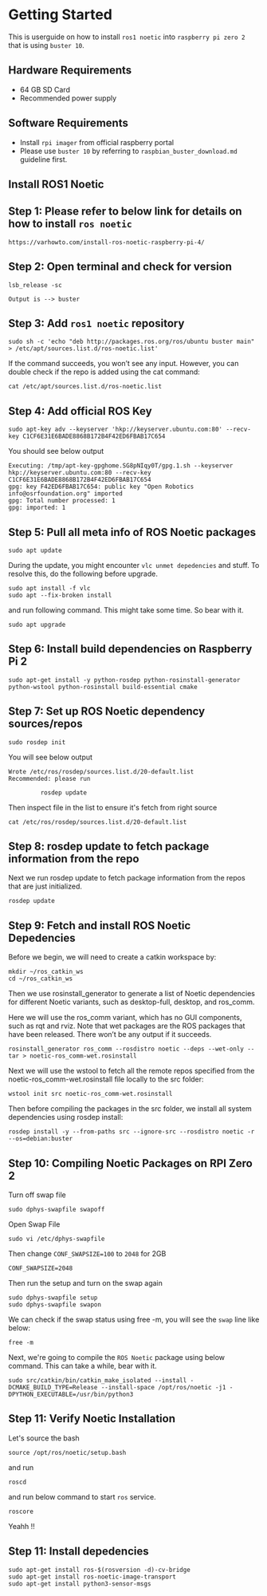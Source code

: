 # Getting Started

This is userguide on how to install `ros1 noetic` into `raspberry pi zero 2` that is using
`buster 10`.

## Hardware Requirements
* 64 GB SD Card
* Recommended power supply

## Software Requirements
* Install `rpi imager` from official raspberry portal
* Please use `buster 10` by referring to `raspbian_buster_download.md` guideline first.

## Install ROS1 Noetic

## Step 1: Please refer to below link for details on how to install `ros noetic`
```
https://varhowto.com/install-ros-noetic-raspberry-pi-4/
```

## Step 2: Open terminal and check for version
```
lsb_release -sc

Output is --> buster
```

## Step 3: Add `ros1 noetic` repository
```
sudo sh -c 'echo "deb http://packages.ros.org/ros/ubuntu buster main" > /etc/apt/sources.list.d/ros-noetic.list'
```

If the command succeeds, you won’t see any input. However, you can double check if the repo is added using the cat command:
```
cat /etc/apt/sources.list.d/ros-noetic.list
```
## Step 4: Add official ROS Key

```
sudo apt-key adv --keyserver 'hkp://keyserver.ubuntu.com:80' --recv-key C1CF6E31E6BADE8868B172B4F42ED6FBAB17C654
```

You should see below output
```
Executing: /tmp/apt-key-gpghome.SG8pNIqy0T/gpg.1.sh --keyserver hkp://keyserver.ubuntu.com:80 --recv-key C1CF6E31E6BADE8868B172B4F42ED6FBAB17C654
gpg: key F42ED6FBAB17C654: public key "Open Robotics info@osrfoundation.org" imported
gpg: Total number processed: 1
gpg: imported: 1
```

## Step 5:  Pull all meta info of ROS Noetic packages

```
sudo apt update
```

During the update, you might encounter `vlc unmet depedencies` and stuff. To resolve this, do the following before upgrade.
```
sudo apt install -f vlc
sudo apt --fix-broken install
```

and run following command. This might take some time. So bear with it. 
```
sudo apt upgrade
```

## Step 6:  Install build dependencies on Raspberry Pi 2

```
sudo apt-get install -y python-rosdep python-rosinstall-generator python-wstool python-rosinstall build-essential cmake

```

## Step 7: Set up ROS Noetic dependency sources/repos
```
sudo rosdep init
```

You will see below output
```
Wrote /etc/ros/rosdep/sources.list.d/20-default.list
Recommended: please run

         rosdep update
```

Then inspect file in the list to ensure it's fetch from right source
```
cat /etc/ros/rosdep/sources.list.d/20-default.list
```

## Step 8: rosdep update to fetch package information from the repo

Next we run rosdep update to fetch package information from the repos that are just initialized.
```
rosdep update
```

## Step 9: Fetch and install ROS Noetic Depedencies

Before we begin, we will need to create a catkin workspace by:
```
mkdir ~/ros_catkin_ws
cd ~/ros_catkin_ws
```

Then we use rosinstall_generator to generate a list of Noetic dependencies for different Noetic variants, such as desktop-full, desktop, and ros_comm.

Here we will use the ros_comm variant, which has no GUI components, such as rqt and rviz. Note that wet packages are the ROS packages that have been released. There won’t be any output if it succeeds.

```
rosinstall_generator ros_comm --rosdistro noetic --deps --wet-only --tar > noetic-ros_comm-wet.rosinstall
```

Next we will use the wstool to fetch all the remote repos specified from the noetic-ros_comm-wet.rosinstall file locally to the src folder:
```
wstool init src noetic-ros_comm-wet.rosinstall
```

Then before compiling the packages in the src folder, we install all system dependencies using rosdep install:
```
rosdep install -y --from-paths src --ignore-src --rosdistro noetic -r --os=debian:buster
```

## Step 10: Compiling Noetic Packages on RPI Zero 2

Turn off swap file

```
sudo dphys-swapfile swapoff
```

Open Swap File
```
sudo vi /etc/dphys-swapfile
```

Then change `CONF_SWAPSIZE=100` to `2048` for 2GB
```
CONF_SWAPSIZE=2048
```

Then run the setup and turn on the swap again
```
sudo dphys-swapfile setup
sudo dphys-swapfile swapon
```

We can check if the swap status using free -m, you will see the `swap` line like below:
```
free -m
```

Next, we're going to compile the `ROS Noetic` package using below command. This can take a while, bear with it.
```
sudo src/catkin/bin/catkin_make_isolated --install -DCMAKE_BUILD_TYPE=Release --install-space /opt/ros/noetic -j1 -DPYTHON_EXECUTABLE=/usr/bin/python3
```

## Step 11: Verify Noetic Installation

Let's source the bash
```
source /opt/ros/noetic/setup.bash
```

and run
```
roscd
```

and run below command to start `ros` service.
```
roscore
```

Yeahh !!

## Step 11: Install depedencies
```
sudo apt-get install ros-$(rosversion -d)-cv-bridge
sudo apt-get install ros-noetic-image-transport
sudo apt-get install python3-sensor-msgs
```
